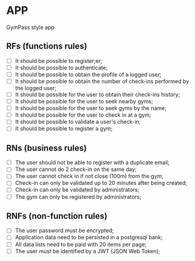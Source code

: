 # APP

GymPass style app

## RFs (functions rules)

- [ ] It should be possible to register;er;
- [ ] It should be possible to authenticate;
- [ ] It should be possible to obtain the profile of a logged user;
- [ ] It should be possible to obtain the number of check-ins performed by the logged user;
- [ ] It should be possible for the user to obtain their check-ins history;
- [ ] It should be possible for the user to seek nearby gyms;
- [ ] It should be possible for the user to seek gyms by the name;
- [ ] It should be possible for the user to check in at a gym;
- [ ] It should be possible to validate a user's check-in;
- [ ] It should be possible to register a gym;

## RNs (business rules)

- [ ] The user should not be able to register with a duplicate email;
- [ ] The user cannot do 2 check-in on the same day;
- [ ] The user cannot check in if not close (100m) from the gym;
- [ ] Check-in can only be validated up to 20 minutes after being created;
- [ ] Check-in can only be validated by administrators;
- [ ] The gym can only be registered by administrators;

## RNFs (non-function rules)

- [ ] The user password must be encrypted;
- [ ] Application data need to be persisted in a postgresql bank;
- [ ] All data lists need to be paid with 20 items per page;
- [ ] The user must be identified by a JWT (JSON Web Token);